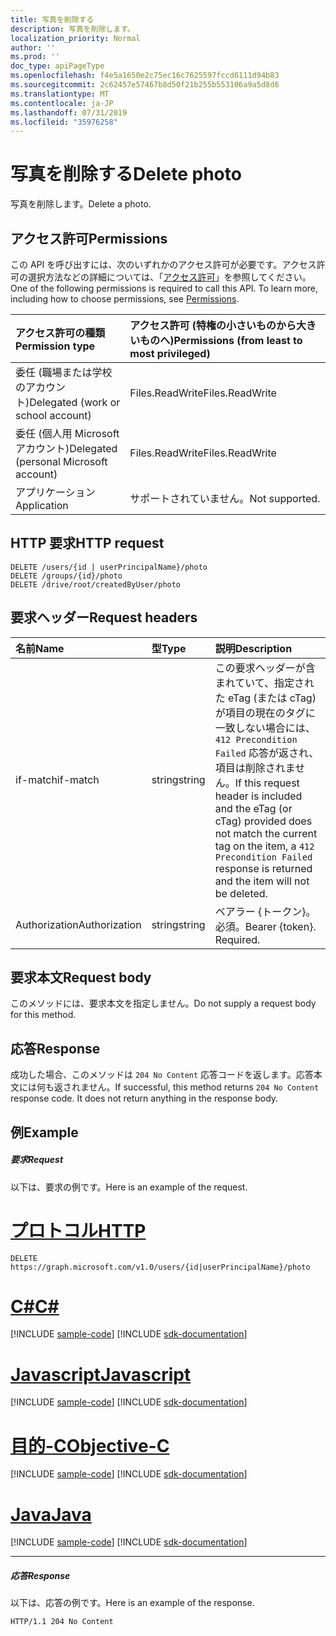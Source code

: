 ```yaml
---
title: 写真を削除する
description: 写真を削除します。
localization_priority: Normal
author: ''
ms.prod: ''
doc_type: apiPageType
ms.openlocfilehash: f4e5a1650e2c75ec16c7625597fccd6111d94b83
ms.sourcegitcommit: 2c62457e57467b8d50f21b255b553106a9a5d8d6
ms.translationtype: MT
ms.contentlocale: ja-JP
ms.lasthandoff: 07/31/2019
ms.locfileid: "35976258"
---
```

# <a name="delete-photo"></a><span data-ttu-id="8be35-103">写真を削除する</span><span class="sxs-lookup"><span data-stu-id="8be35-103">Delete photo</span></span>

<span data-ttu-id="8be35-104">写真を削除します。</span><span class="sxs-lookup"><span data-stu-id="8be35-104">Delete a photo.</span></span>
## <a name="permissions"></a><span data-ttu-id="8be35-105">アクセス許可</span><span class="sxs-lookup"><span data-stu-id="8be35-105">Permissions</span></span>
<span data-ttu-id="8be35-p101">この API を呼び出すには、次のいずれかのアクセス許可が必要です。アクセス許可の選択方法などの詳細については、「[アクセス許可](/graph/permissions-reference)」を参照してください。</span><span class="sxs-lookup"><span data-stu-id="8be35-p101">One of the following permissions is required to call this API. To learn more, including how to choose permissions, see [Permissions](/graph/permissions-reference).</span></span>

|<span data-ttu-id="8be35-108">アクセス許可の種類</span><span class="sxs-lookup"><span data-stu-id="8be35-108">Permission type</span></span>      | <span data-ttu-id="8be35-109">アクセス許可 (特権の小さいものから大きいものへ)</span><span class="sxs-lookup"><span data-stu-id="8be35-109">Permissions (from least to most privileged)</span></span>              |
|:--------------------|:---------------------------------------------------------|
|<span data-ttu-id="8be35-110">委任 (職場または学校のアカウント)</span><span class="sxs-lookup"><span data-stu-id="8be35-110">Delegated (work or school account)</span></span> | <span data-ttu-id="8be35-111">Files.ReadWrite</span><span class="sxs-lookup"><span data-stu-id="8be35-111">Files.ReadWrite</span></span>    |
|<span data-ttu-id="8be35-112">委任 (個人用 Microsoft アカウント)</span><span class="sxs-lookup"><span data-stu-id="8be35-112">Delegated (personal Microsoft account)</span></span> | <span data-ttu-id="8be35-113">Files.ReadWrite</span><span class="sxs-lookup"><span data-stu-id="8be35-113">Files.ReadWrite</span></span>    |
|<span data-ttu-id="8be35-114">アプリケーション</span><span class="sxs-lookup"><span data-stu-id="8be35-114">Application</span></span> | <span data-ttu-id="8be35-115">サポートされていません。</span><span class="sxs-lookup"><span data-stu-id="8be35-115">Not supported.</span></span> |

## <a name="http-request"></a><span data-ttu-id="8be35-116">HTTP 要求</span><span class="sxs-lookup"><span data-stu-id="8be35-116">HTTP request</span></span>
<!-- { "blockType": "ignored" } -->
```http
DELETE /users/{id | userPrincipalName}/photo
DELETE /groups/{id}/photo
DELETE /drive/root/createdByUser/photo

```
## <a name="request-headers"></a><span data-ttu-id="8be35-117">要求ヘッダー</span><span class="sxs-lookup"><span data-stu-id="8be35-117">Request headers</span></span>
| <span data-ttu-id="8be35-118">名前</span><span class="sxs-lookup"><span data-stu-id="8be35-118">Name</span></span>       | <span data-ttu-id="8be35-119">型</span><span class="sxs-lookup"><span data-stu-id="8be35-119">Type</span></span> | <span data-ttu-id="8be35-120">説明</span><span class="sxs-lookup"><span data-stu-id="8be35-120">Description</span></span>|
|:---------------|:--------|:----------|
| <span data-ttu-id="8be35-121">if-match</span><span class="sxs-lookup"><span data-stu-id="8be35-121">if-match</span></span>  | <span data-ttu-id="8be35-122">string</span><span class="sxs-lookup"><span data-stu-id="8be35-122">string</span></span>  | <span data-ttu-id="8be35-123">この要求ヘッダーが含まれていて、指定された eTag (または cTag) が項目の現在のタグに一致しない場合には、`412 Precondition Failed` 応答が返され、項目は削除されません。</span><span class="sxs-lookup"><span data-stu-id="8be35-123">If this request header is included and the eTag (or cTag) provided does not match the current tag on the item, a `412 Precondition Failed` response is returned and the item will not be deleted.</span></span>|
| <span data-ttu-id="8be35-124">Authorization</span><span class="sxs-lookup"><span data-stu-id="8be35-124">Authorization</span></span>  | <span data-ttu-id="8be35-125">string</span><span class="sxs-lookup"><span data-stu-id="8be35-125">string</span></span>  | <span data-ttu-id="8be35-p102">ベアラー {トークン}。必須。</span><span class="sxs-lookup"><span data-stu-id="8be35-p102">Bearer {token}. Required.</span></span> |

## <a name="request-body"></a><span data-ttu-id="8be35-128">要求本文</span><span class="sxs-lookup"><span data-stu-id="8be35-128">Request body</span></span>
<span data-ttu-id="8be35-129">このメソッドには、要求本文を指定しません。</span><span class="sxs-lookup"><span data-stu-id="8be35-129">Do not supply a request body for this method.</span></span>

## <a name="response"></a><span data-ttu-id="8be35-130">応答</span><span class="sxs-lookup"><span data-stu-id="8be35-130">Response</span></span>

<span data-ttu-id="8be35-p103">成功した場合、このメソッドは `204 No Content` 応答コードを返します。応答本文には何も返されません。</span><span class="sxs-lookup"><span data-stu-id="8be35-p103">If successful, this method returns `204 No Content` response code. It does not return anything in the response body.</span></span>

## <a name="example"></a><span data-ttu-id="8be35-133">例</span><span class="sxs-lookup"><span data-stu-id="8be35-133">Example</span></span>
##### <a name="request"></a><span data-ttu-id="8be35-134">要求</span><span class="sxs-lookup"><span data-stu-id="8be35-134">Request</span></span>
<span data-ttu-id="8be35-135">以下は、要求の例です。</span><span class="sxs-lookup"><span data-stu-id="8be35-135">Here is an example of the request.</span></span>

# <a name="httptabhttp"></a>[<span data-ttu-id="8be35-136">プロトコル</span><span class="sxs-lookup"><span data-stu-id="8be35-136">HTTP</span></span>](#tab/http)
<!-- {
  "blockType": "request",
"name": "delete_photo"
}-->
```http
DELETE https://graph.microsoft.com/v1.0/users/{id|userPrincipalName}/photo
```
# <a name="ctabcsharp"></a>[<span data-ttu-id="8be35-137">C#</span><span class="sxs-lookup"><span data-stu-id="8be35-137">C#</span></span>](#tab/csharp)
[!INCLUDE [sample-code](../includes/snippets/csharp/delete-photo-csharp-snippets.md)]
[!INCLUDE [sdk-documentation](../includes/snippets/snippets-sdk-documentation-link.md)]

# <a name="javascripttabjavascript"></a>[<span data-ttu-id="8be35-138">Javascript</span><span class="sxs-lookup"><span data-stu-id="8be35-138">Javascript</span></span>](#tab/javascript)
[!INCLUDE [sample-code](../includes/snippets/javascript/delete-photo-javascript-snippets.md)]
[!INCLUDE [sdk-documentation](../includes/snippets/snippets-sdk-documentation-link.md)]

# <a name="objective-ctabobjc"></a>[<span data-ttu-id="8be35-139">目的-C</span><span class="sxs-lookup"><span data-stu-id="8be35-139">Objective-C</span></span>](#tab/objc)
[!INCLUDE [sample-code](../includes/snippets/objc/delete-photo-objc-snippets.md)]
[!INCLUDE [sdk-documentation](../includes/snippets/snippets-sdk-documentation-link.md)]

# <a name="javatabjava"></a>[<span data-ttu-id="8be35-140">Java</span><span class="sxs-lookup"><span data-stu-id="8be35-140">Java</span></span>](#tab/java)
[!INCLUDE [sample-code](../includes/snippets/java/delete-photo-java-snippets.md)]
[!INCLUDE [sdk-documentation](../includes/snippets/snippets-sdk-documentation-link.md)]

---

##### <a name="response"></a><span data-ttu-id="8be35-141">応答</span><span class="sxs-lookup"><span data-stu-id="8be35-141">Response</span></span>
<span data-ttu-id="8be35-142">以下は、応答の例です。</span><span class="sxs-lookup"><span data-stu-id="8be35-142">Here is an example of the response.</span></span>
<!-- {
  "blockType": "response",
  "truncated": false
} -->
```http
HTTP/1.1 204 No Content
```

<!-- uuid: 8fcb5dbc-d5aa-4681-8e31-b001d5168d79
2015-10-25 14:57:30 UTC -->
<!-- {
  "type": "#page.annotation",
  "description": "Delete photo",
  "keywords": "",
  "section": "documentation",
  "tocPath": "",
  "suppressions": [
  ]
}-->
